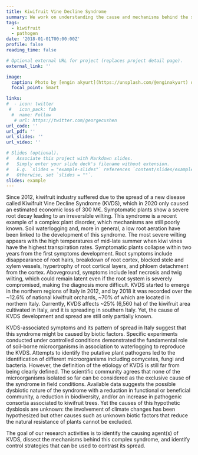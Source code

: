 ```yaml
---
title: Kiwifruit Vine Decline Syndrome
summary: We work on understanding the cause and mechanisms behind the spread of KVDS.
tags:
  - kiwifruit
  - pathogen
date: '2018-01-01T00:00:00Z'
profile: false
reading_time: false

# Optional external URL for project (replaces project detail page).
external_link: ''

image:
  caption: Photo by [engin akyurt](https://unsplash.com/@enginakyurt) on  [Unsplash](https://unsplash.com/) 
  focal_point: Smart

links:
#  - icon: twitter
 #   icon_pack: fab
  #  name: Follow
   # url: https://twitter.com/georgecushen
url_code: ''
url_pdf: ''
url_slides: ''
url_video: ''

# Slides (optional).
#   Associate this project with Markdown slides.
#   Simply enter your slide deck's filename without extension.
#   E.g. `slides = "example-slides"` references `content/slides/example-slides.md`.
#   Otherwise, set `slides = ""`.
slides: example
---
```


Since 2012, kiwifruit industry suffered due to the spread of a new disease called Kiwifruit Vine Decline Syndrome (KVDS), which in 2020 only caused an estimated economic loss of 300 M€. Symptomatic plants show a severe root decay leading to an irreversible wilting. This syndrome is a recent example of a complex plant disorder, which mechanisms are still poorly known. Soil waterlogging and, more in general, a low root aeration have been linked to the development of this syndrome. The most severe wilting appears with the high temperatures of mid-late summer when kiwi vines have the highest transpiration rates. Symptomatic plants collapse within two years from the first symptoms development. Root symptoms include disappearance of root hairs, breakdown of root cortex, blocked stele and xylem vessels, hypertrophy of root cortical layers, and phloem detachment from the cortex. Aboveground, symptoms include leaf necrosis and twig wilting, which could remain latent even if the root system is severely compromised, making the diagnosis more difficult. KVDS started to emerge in the northern regions of Italy in 2012, and by 2018 it was recorded over the ~12.6% of national kiwifruit orchards, ~70% of which are located in northern Italy. Currently, KVDS affects ~25% (6,560 ha) of the kiwifruit area cultivated in Italy, and it is spreading in southern Italy. Yet, the cause of KVDS development and spread are still only partially known.

KVDS-associated symptoms and its pattern of spread in Italy suggest that this syndrome might be caused by biotic factors. Specific experiments conducted under controlled conditions demonstrated the fundamental role of soil-borne microorganisms in association to waterlogging to reproduce the KVDS. Attempts to identify the putative plant pathogens led to the identification of different microorganisms including oomycetes, fungi and bacteria. However, the definition of the etiology of KVDS is still far from being clearly defined. The scientific community agrees that none of the microorganisms isolated so far can be considered as the exclusive cause of the syndrome in field conditions. Available data suggests the possible dysbiotic nature of the syndrome with a reduction in functional or beneficial community, a reduction in biodiversity, and/or an increase in pathogenic consortia associated to kiwifruit trees. Yet the causes of this hypothetic dysbiosis are unknown: the involvement of climate changes has been hypothesized but other causes such as unknown biotic factors that reduce the natural resistance of plants cannot be excluded.

The goal of our research activities is to identify the causing agent(s) of KVDS, dissect the mechanisms behind this complex syndrome, and identify control strategies that can be used to contrast its spread.
